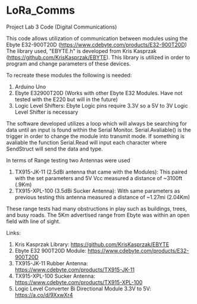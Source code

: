# LoRa_Comms
Project Lab 3 Code (Digital Communications)

This code allows utilization of communication between modules using the Ebyte E32-900T20D (https://www.cdebyte.com/products/E32-900T20D)
The library used, "EBYTE.h" is developed from Kris Kasprzak (https://github.com/KrisKasprzak/EBYTE). 
This library is utilized in order to program and change parameters of these devices.  

To recreate these modules the following is needed:
1. Arduino Uno
2. Ebyte E32900T20D (Works with other Ebyte E32 Modules. Have not tested with the E220 but will in the future)
3. Logic Level Shifters: Ebyte Logic pins require 3.3V so a 5V to 3V Logic Level Shifter is necessary 

The software developed utilizes a loop which will always be searching for data until an input is found within the Serial Monitor. Serial.Avaliable() is the trigger in order to change the module into transmit mode. If something is avaliable the function Serial.Read will input each character where SendStruct will send the data and type.  

In terms of Range testing two Antennas were used

1. TX915-JK-11 (2.5dBi antenna that came with the Modules): This paired with the set parameters and 5V Vcc measured a distance of ~3100ft (.9Km)
2. TX915-XPL-100 (3.5dBi Sucker Antenna): With same parameters as previous testing this antenna measured a distance of ~1.27mi (2.04Km)

These range tests had many obstructions in play such as buildings, trees, and busy roads. The 5Km advertised range from Ebyte was within an open field with line of sight. 

Links:
1. Kris Kasprzak Library: https://github.com/KrisKasprzak/EBYTE
2. Ebyte E32 900T20D Module: https://www.cdebyte.com/products/E32-900T20D
3. TX915-JK-11 Rubber Antenna: https://www.cdebyte.com/products/TX915-JK-11
4. TX915-XPL-100 Sucker Antenna: https://www.cdebyte.com/products/TX915-XPL-100
5. Logic Level Converter Bi Directional Module 3.3V to 5V: https://a.co/d/9XxwXr4
